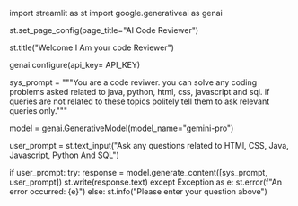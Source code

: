 import streamlit as st
import google.generativeai as genai

st.set_page_config(page_title="AI Code Reviewer")

st.title("Welcome I Am your code Reviewer")

genai.configure(api_key= API_KEY)


sys_prompt = """You are a code reviwer. you can solve any coding problems asked related to java, python, html, css, javascript and sql. if queries are not related to these topics politely tell them to ask relevant queries only."""


model = genai.GenerativeModel(model_name="gemini-pro")


user_prompt = st.text_input("Ask any questions related to HTMl, CSS, Java, Javascript, Python And SQL")


if user_prompt:
    try:
        response = model.generate_content([sys_prompt, user_prompt])
        st.write(response.text)
    except Exception as e:
        st.error(f"An error occurred: {e}")
else:
    st.info("Please enter your question above")
